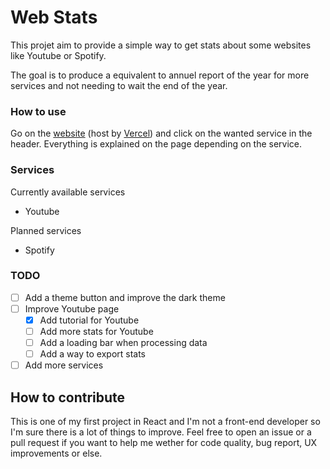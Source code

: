 # Web Stats

This projet aim to provide a simple way to get stats about some websites like Youtube or Spotify.

The goal is to produce a equivalent to annuel report of the year for more services and not needing to wait the end of
the year.

### How to use

Go on the [website](https://webstats.pening.fr) (host by [Vercel](https://vercel.com/)) and click on the wanted service
in the header.
Everything is explained on the page depending on the service.

### Services

Currently available services

- Youtube

Planned services

- Spotify

### TODO

- [ ] Add a theme button and improve the dark theme
- [ ] Improve Youtube page
    - [x] Add tutorial for Youtube
    - [ ] Add more stats for Youtube
    - [ ] Add a loading bar when processing data
    - [ ] Add a way to export stats
- [ ] Add more services

## How to contribute

This is one of my first project in React and I'm not a front-end developer so I'm sure there is a lot of things to
improve. Feel free to open an issue or a pull request if you want to help me wether for code quality, bug report, UX
improvements or else.
